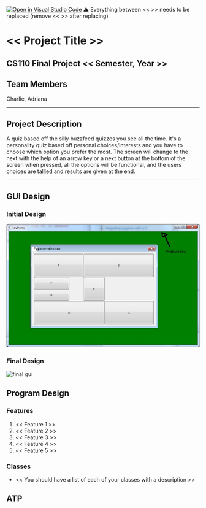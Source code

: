 [![Open in Visual Studio Code](https://classroom.github.com/assets/open-in-vscode-718a45dd9cf7e7f842a935f5ebbe5719a5e09af4491e668f4dbf3b35d5cca122.svg)](https://classroom.github.com/online_ide?assignment_repo_id=12803268&assignment_repo_type=AssignmentRepo)
:warning: Everything between << >> needs to be replaced (remove << >> after replacing)

# << Project Title >>
## CS110 Final Project  << Semester, Year >>

## Team Members

Charlie, Adriana

*** 


## Project Description

A quiz based off the silly buzzfeed quizzes you see all the time. It's a personality quiz based off personal choices/interests and you have to choose which option you prefer the most. The screen will change to the next with the help of an arrow key or a next button at the bottom of the screen when pressed, all the options will be functional, and the users choices are tallied and results are given at the end.

***

## GUI Design

### Initial Design

![initial gui](assets/gui.jpg)

### Final Design

![final gui](assets/finalgui.jpg)

## Program Design

### Features

1. << Feature 1 >>
2. << Feature 2 >>
3. << Feature 3 >>
4. << Feature 4 >>
5. << Feature 5 >>

### Classes

- << You should have a list of each of your classes with a description >>

## ATP


